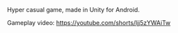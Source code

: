 Hyper casual game, made in Unity for Android.

Gameplay video: https://youtube.com/shorts/ljj5zYWAiTw
